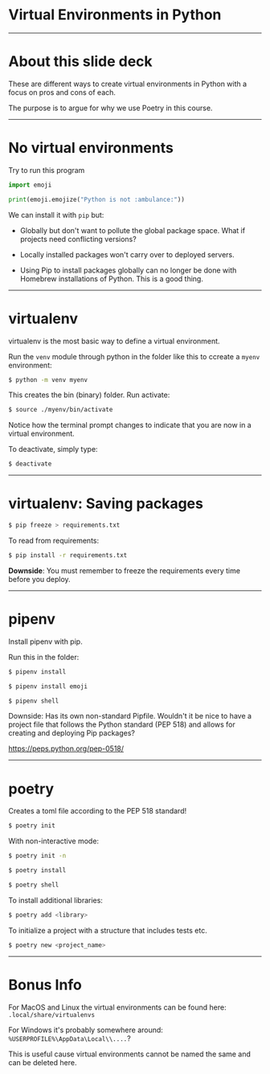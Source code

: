 <div class="title-card">
    <h1>Virtual Environments in Python</h1>
</div>

---

# About this slide deck

These are different ways to create virtual environments in Python with a focus on pros and cons of each.

The purpose is to argue for why we use Poetry in this course.

---

# No virtual environments

Try to run this program

```python
import emoji

print(emoji.emojize("Python is not :ambulance:"))
```

We can install it with `pip` but:

* Globally but don't want to pollute the global package space. What if projects need conflicting versions?

* Locally installed packages won't carry over to deployed servers. 

* Using Pip to install packages globally can no longer be done with Homebrew installations of Python. This is a good thing.


---

# virtualenv

virtualenv is the most basic way to define a virtual environment.

Run the `venv` module through python in the folder like this to ccreate a `myenv` environment:

```bash
$ python -m venv myenv
```

This creates the bin (binary) folder. Run activate: 
```bash
$ source ./myenv/bin/activate
```

Notice how the terminal prompt changes to indicate that you are now in a virtual environment. 

To deactivate, simply type:

```bash
$ deactivate
```

---

# virtualenv: Saving packages

```bash
$ pip freeze > requirements.txt 
```

To read from requirements: 
```bash
$ pip install -r requirements.txt
```

**Downside**: You must remember to freeze the requirements every time before you deploy. 

---

# pipenv

Install pipenv with pip. 

Run this in the folder:
```bash
$ pipenv install
```

```bash
$ pipenv install emoji
```

```bash
$ pipenv shell
```

Downside: Has its own non-standard Pipfile. Wouldn't it be nice to have a project file that follows the Python standard (PEP 518) and allows for creating and deploying Pip packages?

https://peps.python.org/pep-0518/

---

# poetry

Creates a toml file according to the PEP 518 standard!

```bash
$ poetry init
```

With non-interactive mode:

```bash
$ poetry init -n
```

```bash
$ poetry install
```

```bash
$ poetry shell
```

To install additional libraries:

```bash
$ poetry add <library>
```

To initialize a project with a structure that includes tests etc.

```bash
$ poetry new <project_name>
```

---

# Bonus Info

For MacOS and Linux the virtual environments can be found here: `.local/share/virtualenvs`

For Windows it's probably somewhere around: `%USERPROFILE%\AppData\Local\\....`?

This is useful cause virtual environments cannot be named the same and can be deleted here. 
